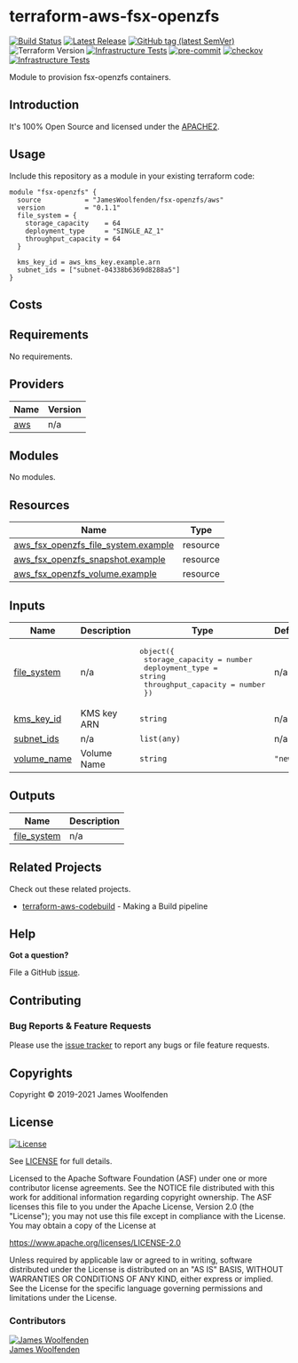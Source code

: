 # terraform-aws-fsx-openzfs

[![Build Status](https://github.com/JamesWoolfenden/terraform-aws-fsx-openzfs/workflows/Verify%20and%20Bump/badge.svg?branch=master)](https://github.com/JamesWoolfenden/terraform-aws-fsx-openzfs)
[![Latest Release](https://img.shields.io/github/release/JamesWoolfenden/terraform-aws-fsx-openzfs.svg)](https://github.com/JamesWoolfenden/terraform-aws-fsx-openzfs/releases/latest)
[![GitHub tag (latest SemVer)](https://img.shields.io/github/tag/JamesWoolfenden/terraform-aws-fsx-openzfs.svg?label=latest)](https://github.com/JamesWoolfenden/terraform-aws-fsx-openzfs/releases/latest)
![Terraform Version](https://img.shields.io/badge/tf-%3E%3D0.14.0-blue.svg)
[![Infrastructure Tests](https://www.bridgecrew.cloud/badges/github/JamesWoolfenden/terraform-aws-fsx-openzfs/cis_aws)](https://www.bridgecrew.cloud/link/badge?vcs=github&fullRepo=JamesWoolfenden%2Fterraform-aws-fsx-openzfs&benchmark=CIS+AWS+V1.2)
[![pre-commit](https://img.shields.io/badge/pre--commit-enabled-brightgreen?logo=pre-commit&logoColor=white)](https://github.com/pre-commit/pre-commit)
[![checkov](https://img.shields.io/badge/checkov-verified-brightgreen)](https://www.checkov.io/)
[![Infrastructure Tests](https://www.bridgecrew.cloud/badges/github/jameswoolfenden/terraform-aws-fsx-openzfs/general)](https://www.bridgecrew.cloud/link/badge?vcs=github&fullRepo=JamesWoolfenden%2Fterraform-aws-fsx-openzfs&benchmark=INFRASTRUCTURE+SECURITY)

Module to provision fsx-openzfs containers.

## Introduction

It's 100% Open Source and licensed under the [APACHE2](LICENSE).

## Usage

Include this repository as a module in your existing terraform code:

```hcl
module "fsx-openzfs" {
  source           = "JamesWoolfenden/fsx-openzfs/aws"
  version          = "0.1.1"
  file_system = {
    storage_capacity    = 64
    deployment_type     = "SINGLE_AZ_1"
    throughput_capacity = 64
  }

  kms_key_id = aws_kms_key.example.arn
  subnet_ids = ["subnet-04338b6369d8288a5"]
}
```

## Costs

<!-- BEGINNING OF PRE-COMMIT-TERRAFORM DOCS HOOK -->
## Requirements

No requirements.

## Providers

| Name | Version |
|------|---------|
| <a name="provider_aws"></a> [aws](#provider\_aws) | n/a |

## Modules

No modules.

## Resources

| Name | Type |
|------|------|
| [aws_fsx_openzfs_file_system.example](https://registry.terraform.io/providers/hashicorp/aws/latest/docs/resources/fsx_openzfs_file_system) | resource |
| [aws_fsx_openzfs_snapshot.example](https://registry.terraform.io/providers/hashicorp/aws/latest/docs/resources/fsx_openzfs_snapshot) | resource |
| [aws_fsx_openzfs_volume.example](https://registry.terraform.io/providers/hashicorp/aws/latest/docs/resources/fsx_openzfs_volume) | resource |

## Inputs

| Name | Description | Type | Default | Required |
|------|-------------|------|---------|:--------:|
| <a name="input_file_system"></a> [file\_system](#input\_file\_system) | n/a | <pre>object({<br>    storage_capacity    = number<br>    deployment_type     = string<br>    throughput_capacity = number<br>  })</pre> | n/a | yes |
| <a name="input_kms_key_id"></a> [kms\_key\_id](#input\_kms\_key\_id) | KMS key ARN | `string` | n/a | yes |
| <a name="input_subnet_ids"></a> [subnet\_ids](#input\_subnet\_ids) | n/a | `list(any)` | n/a | yes |
| <a name="input_volume_name"></a> [volume\_name](#input\_volume\_name) | Volume Name | `string` | `"new"` | no |

## Outputs

| Name | Description |
|------|-------------|
| <a name="output_file_system"></a> [file\_system](#output\_file\_system) | n/a |
<!-- END OF PRE-COMMIT-TERRAFORM DOCS HOOK -->

## Related Projects

Check out these related projects.

- [terraform-aws-codebuild](https://github.com/jameswoolfenden/terraform-aws-codebuild) - Making a Build pipeline

## Help

**Got a question?**

File a GitHub [issue](https://github.com/jameswoolfenden/terraform-aws-codecommit/issues).

## Contributing

### Bug Reports & Feature Requests

Please use the [issue tracker](https://github.com/jameswoolfenden/terraform-aws-codecommit/issues) to report any bugs or file feature requests.

## Copyrights

Copyright © 2019-2021 James Woolfenden

## License

[![License](https://img.shields.io/badge/License-Apache%202.0-blue.svg)](https://opensource.org/licenses/Apache-2.0)

See [LICENSE](LICENSE) for full details.

Licensed to the Apache Software Foundation (ASF) under one
or more contributor license agreements. See the NOTICE file
distributed with this work for additional information
regarding copyright ownership. The ASF licenses this file
to you under the Apache License, Version 2.0 (the
"License"); you may not use this file except in compliance
with the License. You may obtain a copy of the License at

<https://www.apache.org/licenses/LICENSE-2.0>

Unless required by applicable law or agreed to in writing,
software distributed under the License is distributed on an
"AS IS" BASIS, WITHOUT WARRANTIES OR CONDITIONS OF ANY
KIND, either express or implied. See the License for the
specific language governing permissions and limitations
under the License.

### Contributors

[![James Woolfenden][jameswoolfenden_avatar]][jameswoolfenden_homepage]<br/>[James Woolfenden][jameswoolfenden_homepage]

[jameswoolfenden_homepage]: https://github.com/jameswoolfenden
[jameswoolfenden_avatar]: https://github.com/jameswoolfenden.png?size=150
